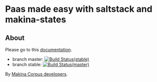 Paas made easy with saltstack and makina-states
===================================================

About
------

Please go to this [documentation](http://makina-states.readthedocs.org).

- branch master: [![Build Status(stable)](https://travis-ci.org/makinacorpus/makina-states.svg?branch=stable)](https://travis-ci.org/makinacorpus/makina-states)
- branch stable: [![Build Status(master)](https://travis-ci.org/makinacorpus/makina-states.svg?branch=master)](https://travis-ci.org/makinacorpus/makina-states)


By [Makina Corpus developers](http://www.makina-corpus.com).
